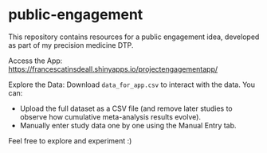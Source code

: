 # public-engagement

This repository contains resources for a public engagement idea, developed as part of my precision medicine DTP.

Access the App: https://francescatinsdeall.shinyapps.io/projectengagementapp/

Explore the Data: Download `data_for_app.csv` to interact with the data. You can:
- Upload the full dataset as a CSV file (and remove later studies to observe how cumulative meta-analysis results evolve).
- Manually enter study data one by one using the Manual Entry tab.

Feel free to explore and experiment :) 
